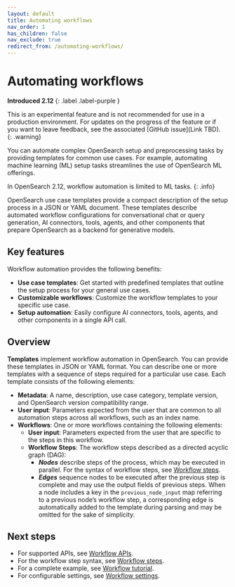 ```yaml
---
layout: default
title: Automating workflows
nav_order: 1
has_children: false
nav_exclude: true
redirect_from: /automating-workflows/
---
```


# Automating workflows
**Introduced 2.12**
{: .label .label-purple }

This is an experimental feature and is not recommended for use in a production environment. For updates on the progress of the feature or if you want to leave feedback, see the associated [GitHub issue](Link TBD).    
{: .warning}

You can automate complex OpenSearch setup and preprocessing tasks by providing templates for common use cases. For example, automating machine learning (ML) setup tasks streamlines the use of OpenSearch ML offerings.

In OpenSearch 2.12, workflow automation is limited to ML tasks.
{: .info}

OpenSearch use case templates provide a compact description of the setup process in a JSON or YAML document. These templates describe automated workflow configurations for conversational chat or query generation, AI connectors, tools, agents, and other components that prepare OpenSearch as a backend for generative models. 

## Key features

Workflow automation provides the following benefits:

* **Use case templates**: Get started with predefined templates that outline the setup process for your general use cases.
* **Customizable workflows**: Customize the workflow templates to your specific use case.
* **Setup automation**: Easily configure AI connectors, tools, agents, and other components in a single API call.

## Overview

**Templates** implement workflow automation in OpenSearch. You can provide these templates in JSON or YAML format. You can describe one or more templates with a sequence of steps required for a particular use case. Each template consists of the following elements:

* **Metadata**: A name, description, use case category, template version, and OpenSearch version compatibility range.
* **User input**: Parameters expected from the user that are common to all automation steps across all workflows, such as an index name.
* **Workflows**: One or more workflows containing the following elements:
    * **User input**: Parameters expected from the user that are specific to the steps in this workflow.
    * **Workflow Steps**: The workflow steps described as a directed acyclic graph (DAG):  
        * ***Nodes*** describe steps of the process, which may be executed in parallel. For the syntax of workflow steps, see [Workflow steps]({{site.url}}{{site.baseurl}}/automating-workflows/workflow-steps/). 
        * ***Edges*** sequence nodes to be executed after the previous step is complete and may use the output fields of previous steps. When a node includes a key in the `previous_node_input` map referring to a previous node’s workflow step, a corresponding edge is automatically added to the template during parsing and may be omitted for the sake of simplicity.

## Next steps

- For supported APIs, see [Workflow APIs]({{site.url}}{{site.baseurl}}/automating-workflows/api/index/).
- For the workflow step syntax, see [Workflow steps]({{site.url}}{{site.baseurl}}/automating-workflows/workflow-steps/).  
- For a complete example, see [Workflow tutorial]({{site.url}}{{site.baseurl}}/automating-workflows/workflow-tutorial/).
- For configurable settings, see [Workflow settings]({{site.url}}{{site.baseurl}}/automating-workflows/workflow-settings/).
